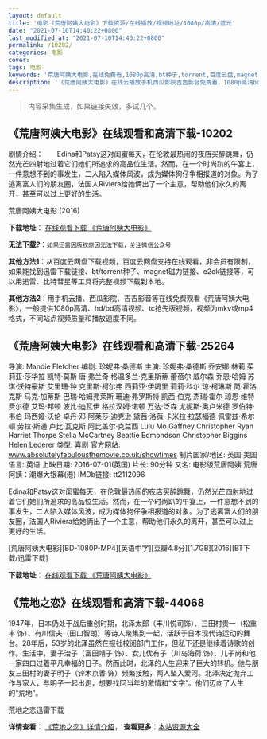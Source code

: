 ```yaml
---
layout: default
title: '电影《荒唐阿姨大电影》下载资源/在线播放/视频地址/1080p/高清/蓝光'
date: "2021-07-10T14:40:22+0800"
last_modified_at: "2021-07-10T14:40:22+0800"
permalink: /10202/
categories: 电影
cover:
tags: 电影
keywords: '荒唐阿姨大电影,在线免费看,1080p高清,bt种子,torrent,百度云盘,magnet,磁力链,迅雷下载资源'
description: '《荒唐阿姨大电影》在线云播放手机西瓜影院吉吉影音免费看，1080p高清bd/hd未删减完整版和tc抢先枪版，mkv/mp4格式，附带bt/torrent种子、magnet/磁力链、百度云盘、网盘资源迅雷下载链接'
---
```


>内容采集生成，如果链接失效，多试几个。


## 《荒唐阿姨大电影》在线观看和高清下载-10202

剧情介绍：　　Edina和Patsy这对闺蜜每天，在伦敦最热闹的夜店买醉跳舞，仍然光芒四射地过着它们她们所追求的高品位生活。然而，在一个时尚趴的午宴上，一件意想不到的事发生，二人陷入媒体风波，成为媒体狗仔争相报道的对象。为了逃离富人们的朋友圈，法国人Riviera给她俩出了一个主意，帮助他们永久的离开，甚至可以过上更好的生活。


荒唐阿姨大电影 (2016)

**下载地址**： [在线观看下载 《荒唐阿姨大电影》](https://www.btbtdy.me/btdy/dy8516.html) 


**无法下载?**：`如果迅雷因版权原因无法下载，关注微信公众号 `

**其他方法1**：从百度云网盘下载视频，百度云网盘支持在线观看，非会员有限制，如果能找到迅雷下载链接、bt/torrent种子、magnet磁力链接、e2dk链接等，可以用迅雷、比特彗星等工具将完整视频下载到本地。

**其他方法2**：用手机云播、西瓜影院、吉吉影音等在线免费观看《荒唐阿姨大电影》，一般提供1080p高清、hd/bd高清视频、tc抢先版视频，视频为mkv或mp4格式，不同站点视频质量和播放速度不同。


## 《荒唐阿姨大电影》在线观看和高清下载-25264

导演: Mandie Fletcher 编剧: 珍妮弗·桑德斯 主演: 珍妮弗·桑德斯 乔安娜·林莉 茱莉亚·莎华拉 凯特·莫斯 唐·弗兰奇 格温多兰·克里斯蒂 蕾蓓尔·威尔森 乔恩·哈姆 苏琪·沃特豪斯 艾里珊·钟 克里斯·柯尔弗 西莉亚·伊姆里 莉莉·科尔 琼·柯琳斯 简·霍洛克斯 马克·加蒂斯 巴瑞·哈姆弗莱斯 珊迪·弗罗斯特 凯西·伯克 杰瑞·霍尔 琼恩·维特费尔德 艾玛·邦顿 波比·迪瓦伊 格拉汉姆·诺顿 万达·泛森 尤妮斯·奥卢米德 罗伯特·韦伯 玛西娅·沃伦 卓丹·邓 阿莱莎·迪克逊 黛茜·洛薇 卡米拉·拉瑟福德 佩雷兹·希尔顿 劳拉·斯通 卢比·瓦克斯 阿比盖尔·克兰西 Lulu Mo Gaffney Christopher Ryan Harriet Thorpe Stella McCartney Beattie Edmondson Christopher Biggins Helen Lederer 类型: 喜剧 官方网站: www.absolutelyfabulousthemovie.co.uk/showtimes 制片国家/地区: 英国 美国 语言: 英语 上映日期: 2016-07-01(英国) 片长: 90分钟 又名: 电影版荒唐阿姨 荒唐阿姨：潮爆大银幕(港) IMDb链接: tt2112096

Edina和Patsy这对闺蜜每天，在伦敦最热闹的夜店买醉跳舞，仍然光芒四射地过着它们她们所追求的高品位生活。然而，在一个时尚趴的午宴上，一件意想不到的事发生，二人陷入媒体风波，成为媒体狗仔争相报道的对象。为了逃离富人们的朋友圈，法国人Riviera给她俩出了一个主意，帮助他们永久的离开，甚至可以过上更好的生活。


[荒唐阿姨大电影][BD-1080P-MP4][英语中字][豆瓣4.8分][1.7GB][2016][BT下载/迅雷下载]

**下载地址**： [在线观看下载 《荒唐阿姨大电影》](https://www.btdx8.com/torrent/absolutely_fabulous_the_movie_2016.html) 


## 《荒地之恋》在线观看和高清下载-44068

1947年，日本仍处于战后重创时期，北泽太郎（丰川悦司饰）、三田村贵一（松重丰 饰）、有川信夫（田口智朗）等诗人聚集到一起，活跃于日本现代诗运动的舞台。28年后，53岁的北泽虽然在报社校阅部门工作，但私下还是继续着诗歌的创作。生活中，妻子治子（富田靖子 饰）、女儿优有子（川岛海荷 饰）、儿子尚和他一家四口过着平凡幸福的日子。然而此时，北泽的人生迎来了巨大的转机。他与朋友三田村的妻子明子（铃木京香 饰）频繁接触，两人坠入爱河。北泽决定抛弃工作与家人，与明子一起出走，想要找回当年的激情和“文字”。他们迈向了人生的&ldquo;荒地”。<!---剧情end--->


荒地之恋迅雷下载

**详情查看**： [《荒地之恋》详情介绍](/movie/44068/)， **查看更多**：[本站资源大全](/movie/t/all/)

